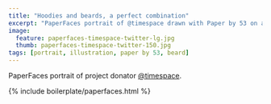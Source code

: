 ```yaml
---
title: "Hoodies and beards, a perfect combination"
excerpt: "PaperFaces portrait of @timespace drawn with Paper by 53 on an iPad."
image: 
  feature: paperfaces-timespace-twitter-lg.jpg
  thumb: paperfaces-timespace-twitter-150.jpg
tags: [portrait, illustration, paper by 53, beard]
---
```


PaperFaces portrait of project donator [@timespace](http://twitter.com/timespace).

{% include boilerplate/paperfaces.html %}